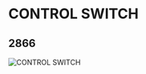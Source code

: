 # CONTROL SWITCH
## 2866
![CONTROL SWITCH](https://lc-www-live-s.legocdn.com/media/bricks/5/2/286624.jpg)